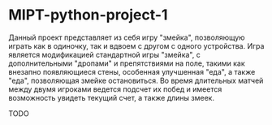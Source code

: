 # MIPT-python-project-1

Данный проект представляет из себя игру "змейка", позволяющую играть как в одиночку, так и вдвоем с другом с одного устройства. Игра является модификацией стандартной игры "змейка", с дополнительными "дропами" и препятствиями на поле, такими как внезапно появляющиеся стены, особенная улучшенная "еда", а также "еда", позволяющая змейке остановиться. Во время длительных матчей между двумя игроками ведется подсчет их побед и имеется возможность увидеть текущий счет, а также длины змеек.

TODO